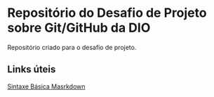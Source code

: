 # Repositório do Desafio de Projeto sobre Git/GitHub da DIO
Repositório criado para o desafio de projeto.

## Links úteis
[Sintaxe Básica Masrkdown](https://www.markdownguide.org/basic-syntax/)
